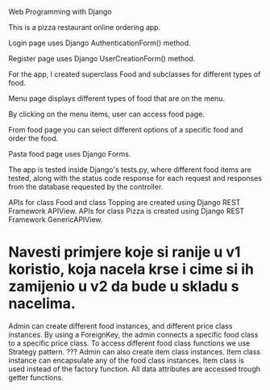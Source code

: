 
Web Programming with Django

This is a pizza restaurant online ordering app.

Login page uses Django AuthenticationForm() method.

Register page uses Django UserCreationForm() method.

For the app, I created superclass Food and subclasses for different types of food.

Menu page displays different types of food that are on the menu.

By clicking on the menu items, user can access food page.

From food page you can select different options of a specific food and order the food.

Pasta food page uses Django Forms.

The app is tested inside Django's tests.py, where different food items are tested,
along with the status code response for each request and responses from the database
requested by the controller.

APIs for class Food and class Topping are created using Django REST Framework APIView.
APIs for class Pizza is created using Django REST Framework GenericAPIView.



# Navesti primjere koje si ranije u v1 koristio, koja nacela krse i cime si ih zamijenio u v2 da bude u skladu s nacelima.


Admin can create different food instances, and different price class instances.
By using a ForeignKey, the admin connects a specific food class to a specific price class.
To access different food class functions we use Strategy pattern. ???
Admin can also create item class instances. Item class instance can encapsulate any of the food class instances.
Item class is used instead of the factory function.
All data attributes are accessed trough getter functions.
